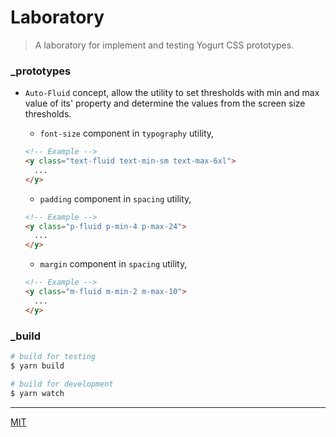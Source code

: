 # Laboratory

> A laboratory for implement and testing Yogurt CSS prototypes.

### _prototypes

- `Auto-Fluid` concept, allow the utility to set thresholds with min and max value of its' property and determine the values from the screen size thresholds.

  - `font-size` component in `typography` utility,

  ```html
  <!-- Example -->
  <y class="text-fluid text-min-sm text-max-6xl">
    ...
  </y>
  ```
  - `padding` component in `spacing` utility,

  ```html
  <!-- Example -->
  <y class="p-fluid p-min-4 p-max-24">
    ...
  </y>
  ```
  - `margin` component in `spacing` utility,

  ```html
  <!-- Example -->
  <y class="m-fluid m-min-2 m-max-10">
    ...
  </y>
  ```

### _build

```bash
# build for testing
$ yarn build

# build for development
$ yarn watch
```

---

[MIT](https://github.com/yogurt-foundation/laboratory/blob/master/LICENSE)
